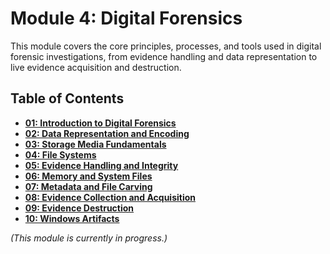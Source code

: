 # Module 4: Digital Forensics

This module covers the core principles, processes, and tools used in digital forensic investigations, from evidence handling and data representation to live evidence acquisition and destruction.

## Table of Contents

-   [**01: Introduction to Digital Forensics**](./01-introduction-to-digital-forensics.md)
-   [**02: Data Representation and Encoding**](./02-data-representation-and-encoding.md)
-   [**03: Storage Media Fundamentals**](./03-storage-media-fundamentals.md)
-   [**04: File Systems**](./04-file-systems.md)
-   [**05: Evidence Handling and Integrity**](./05-evidence-handling-and-integrity.md)
-   [**06: Memory and System Files**](./06-memory-and-system-files.md)
-   [**07: Metadata and File Carving**](./07-metadata-and-file-carving.md)
-   [**08: Evidence Collection and Acquisition**](./08-evidence-collection-and-acquisition.md)
-   [**09: Evidence Destruction**](./09-evidence-destruction.md)
-   [**10: Windows Artifacts**](./10-windows-artifacts.md)

*(This module is currently in progress.)*
